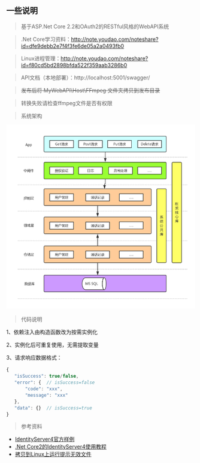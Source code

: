 ## 一些说明

> 基于ASP.Net Core 2.2和OAuth2的RESTful风格的WebAPI系统

> .Net Core学习资料：http://note.youdao.com/noteshare?id=dfe9debb2e7f4f3fe6de05a2a0493fb0

> Linux进程管理：http://note.youdao.com/noteshare?id=f80cd5bd2898bfda522f359aab3286b0

> API文档（本地部署）：http://localhost:5001/swagger/

> ~~发布后将 MyWebAPI\Host\FFmpeg 文件夹拷贝到发布目录~~

> 转换失败请检查ffmpeg文件是否有权限

> 系统架构

 ![进入应用](./Doc/WebAPI架构图.png)

> 代码说明

1、依赖注入由构造函数改为按需实例化

2、实例化后可重复使用，无需提取变量

3、请求响应数据格式：
 ```javascript
{
    "isSuccess": true/false,
    "error": {  // isSuccess=false
        "code": "xxx",
        "message": "xxx"
    },
    "data": {}  // isSuccess=true
}
```

> 参考资料
 * [IdentityServer4官方样例](https://github.com/IdentityServer/IdentityServer4.Samples/tree/release/Quickstarts)
 * [.Net Core2的IdentityServer4使用教程](http://www.cnblogs.com/stulzq/p/7493745.html)
 * [拷贝到Linux上运行提示无效文件](https://www.iyunv.com/thread-408970-1-1.html)
